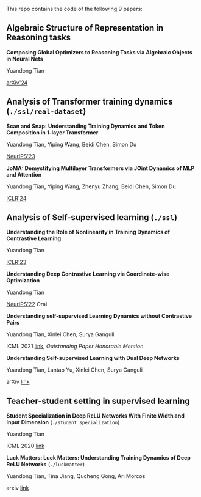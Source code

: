 This repo contains the code of the following 9 papers:

## Algebraic Structure of Representation in Reasoning tasks 
**Composing Global Optimizers to Reasoning Tasks via Algebraic Objects in Neural Nets**

Yuandong Tian

[arXiv'24](https://arxiv.org/abs/2410.01779)


## Analysis of Transformer training dynamics (`./ssl/real-dataset`)
**Scan and Snap: Understanding Training Dynamics and Token Composition in 1-layer Transformer**

Yuandong Tian, Yiping Wang, Beidi Chen, Simon Du

[NeurIPS'23](https://arxiv.org/abs/2305.16380)

**JoMA: Demystifying Multilayer Transformers via JOint Dynamics of MLP and Attention**

Yuandong Tian, Yiping Wang, Zhenyu Zhang, Beidi Chen, Simon Du

[ICLR'24](https://arxiv.org/abs/2310.00535)


## Analysis of Self-supervised learning (`./ssl`) 
**Understanding the Role of Nonlinearity in Training Dynamics of Contrastive Learning**

Yuandong Tian

[ICLR'23](https://arxiv.org/abs/2206.01342)

**Understanding Deep Contrastive Learning via Coordinate-wise Optimization**

Yuandong Tian

[NeurIPS'22](https://arxiv.org/abs/2201.12680) Oral

**Understanding self-supervised Learning Dynamics without Contrastive Pairs**

Yuandong Tian, Xinlei Chen, Surya Ganguli

ICML 2021 [link](https://arxiv.org/abs/2102.06810), *Outstanding Paper Honorable Mention* 

**Understanding Self-supervised Learning with Dual Deep Networks**

Yuandong Tian, Lantao Yu, Xinlei Chen, Surya Ganguli

arXiv [link](https://arxiv.org/abs/2010.00578) 




## Teacher-student setting in supervised learning 
**Student Specialization in Deep ReLU Networks With Finite Width and Input Dimension** (`./student_specialization`) 

Yuandong Tian

ICML 2020 [link](https://arxiv.org/abs/1909.13458)

**Luck Matters: Luck Matters: Understanding Training Dynamics of Deep ReLU Networks** (`./luckmatter`)

Yuandong Tian, Tina Jiang, Qucheng Gong, Ari Morcos

arxiv [link](https://arxiv.org/abs/1905.13405)
